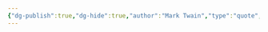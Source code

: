```yaml
---
{"dg-publish":true,"dg-hide":true,"author":"Mark Twain","type":"quote","genre":"motivation","tags":["motivation"],"title":"Continuous improvement is better than delayed perfection","permalink":"/ban-than/motivation/continuous-improvement-is-better-than-delayed-perfection/","hide":true,"dgPassFrontmatter":true}
---
```


